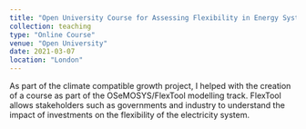 ```yaml
---
title: "Open University Course for Assessing Flexibility in Energy Systems"
collection: teaching
type: "Online Course"
venue: "Open University"
date: 2021-03-07
location: "London"
---
```


As part of the climate compatible growth project, I helped with the creation of a course as part of the OSeMOSYS/FlexTool modelling track. FlexTool allows stakeholders such as governments and industry to understand the impact of investments on the flexibility of the electricity system.


